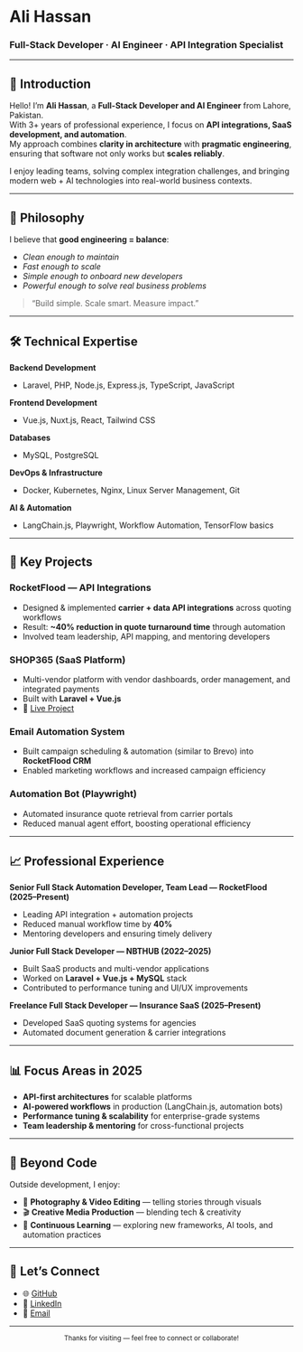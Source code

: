 # Ali Hassan  

### Full-Stack Developer · AI Engineer · API Integration Specialist  

---

## 👋 Introduction  

Hello! I’m **Ali Hassan**, a **Full-Stack Developer and AI Engineer** from Lahore, Pakistan.  
With 3+ years of professional experience, I focus on **API integrations, SaaS development, and automation**.  
My approach combines **clarity in architecture** with **pragmatic engineering**, ensuring that software not only works but **scales reliably**.  

I enjoy leading teams, solving complex integration challenges, and bringing modern web + AI technologies into real-world business contexts.  

---

## 🎯 Philosophy  

I believe that **good engineering = balance**:  
- _Clean enough to maintain_  
- _Fast enough to scale_  
- _Simple enough to onboard new developers_  
- _Powerful enough to solve real business problems_  

> “Build simple. Scale smart. Measure impact.”  

---

## 🛠 Technical Expertise  

**Backend Development**  
- Laravel, PHP, Node.js, Express.js, TypeScript, JavaScript  

**Frontend Development**  
- Vue.js, Nuxt.js, React, Tailwind CSS  

**Databases**  
- MySQL, PostgreSQL  

**DevOps & Infrastructure**  
- Docker, Kubernetes, Nginx, Linux Server Management, Git  

**AI & Automation**  
- LangChain.js, Playwright, Workflow Automation, TensorFlow basics  

---

## 🚀 Key Projects  

### RocketFlood — API Integrations  
- Designed & implemented **carrier + data API integrations** across quoting workflows  
- Result: **~40% reduction in quote turnaround time** through automation  
- Involved team leadership, API mapping, and mentoring developers  

### SHOP365 (SaaS Platform)  
- Multi-vendor platform with vendor dashboards, order management, and integrated payments  
- Built with **Laravel + Vue.js**  
- 🔗 [Live Project](https://theshop365.com/home)  

### Email Automation System  
- Built campaign scheduling & automation (similar to Brevo) into **RocketFlood CRM**  
- Enabled marketing workflows and increased campaign efficiency  

### Automation Bot (Playwright)  
- Automated insurance quote retrieval from carrier portals  
- Reduced manual agent effort, boosting operational efficiency  

---

## 📈 Professional Experience  

**Senior Full Stack Automation Developer, Team Lead — RocketFlood (2025–Present)**  
- Leading API integration + automation projects  
- Reduced manual workflow time by **40%**  
- Mentoring developers and ensuring timely delivery  

**Junior Full Stack Developer — NBTHUB (2022–2025)**  
- Built SaaS products and multi-vendor applications  
- Worked on **Laravel + Vue.js + MySQL** stack  
- Contributed to performance tuning and UI/UX improvements  

**Freelance Full Stack Developer — Insurance SaaS (2025–Present)**  
- Developed SaaS quoting systems for agencies  
- Automated document generation & carrier integrations  

---

## 📊 Focus Areas in 2025  

- **API-first architectures** for scalable platforms  
- **AI-powered workflows** in production (LangChain.js, automation bots)  
- **Performance tuning & scalability** for enterprise-grade systems  
- **Team leadership & mentoring** for cross-functional projects  

---

## 🌱 Beyond Code  

Outside development, I enjoy:  
- 📸 **Photography & Video Editing** — telling stories through visuals  
- 🎬 **Creative Media Production** — blending tech & creativity  
- 📖 **Continuous Learning** — exploring new frameworks, AI tools, and automation practices  

---

## 🤝 Let’s Connect  

- 🌐 [GitHub](https://github.com/alihassan3413)  
- 💼 [LinkedIn](https://www.linkedin.com/in/alihassan478/)  
- 📧 [Email](mailto:aliupwork6@gmail.com)  

---

<p align="center"><sub>Thanks for visiting — feel free to connect or collaborate!</sub></p>
